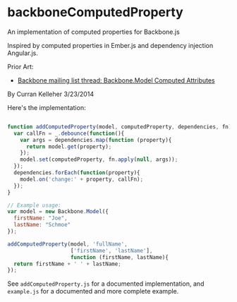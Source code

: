 backboneComputedProperty
========================

An implementation of computed properties for Backbone.js

Inspired by computed properties in Ember.js
and dependency injection Angular.js.

Prior Art:

 * [Backbone mailing list thread: Backbone.Model Computed Attributes](https://groups.google.com/forum/#!searchin/backbonejs/computed$20property/backbonejs/B21PIFVRvoA/wjG6ZbDqfccJ)

By Curran Kelleher 3/23/2014

Here's the implementation:

```javascript

function addComputedProperty(model, computedProperty, dependencies, fn){
  var callFn = _.debounce(function(){
    var args = dependencies.map(function (property){
      return model.get(property);
    });
    model.set(computedProperty, fn.apply(null, args));
  });
  dependencies.forEach(function(property){
    model.on('change:' + property, callFn);
  });
}

// Example usage:
var model = new Backbone.Model({
  firstName: "Joe",
  lastName: "Schmoe"
});

addComputedProperty(model, 'fullName', 
                    ['firstName', 'lastName'],
                    function (firstName, lastName){
  return firstName + ' ' + lastName;
});
```

See `addComputedProperty.js` for a documented implementation, and `example.js` for a documented and more complete example.
